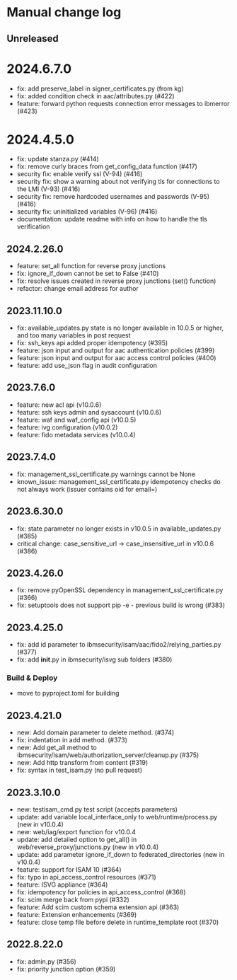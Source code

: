 # Manual change log

## Unreleased

# 2024.6.7.0

- fix: add preserve_label in signer_certificates.py (from kg)
- fix: added condition check in aac/attributes.py (#422)
- feature: forward python requests connection error messages to ibmerror (#423)

# 2024.4.5.0

- fix: update stanza.py (#414)
- fix: remove curly braces from get_config_data function (#417)
- security fix: enable verify ssl (V-94) (#416)
- security fix: show a warning about not verifying tls for connections to the LMI (V-93) (#416)
- security fix: remove hardcoded usernames and passwords (V-95) (#416)
- security fix: uninitialized variables (V-96) (#416)
- documentation: update readme with info on how to handle the tls verification

## 2024.2.26.0

- feature: set_all function for reverse proxy junctions
- fix: ignore_if_down cannot be set to False (#410)
- fix: resolve issues created in reverse proxy junctions (set() function)
- refactor: change email address for author

## 2023.11.10.0

- fix: available_updates.py state is no longer available in 10.0.5 or higher, and too many variables in post request
- fix: ssh_keys api added proper idempotency (#395)
- feature: json input and output for aac authentication policies (#399)
- feature: json input and output for aac access control policies (#400)
- feature: add use_json flag in audit configuration

## 2023.7.6.0

- feature: new acl api (v10.0.6)
- feature: ssh keys admin and sysaccount (v10.0.6)
- feature: waf and waf_config api (v10.0.5)
- feature: ivg configuration (v10.0.2)
- feature: fido metadata services (v10.0.4)

## 2023.7.4.0

- fix: management_ssl_certificate.py warnings cannot be None
- known_issue: management_ssl_certificate.py idempotency checks do not always work (issuer contains oid for email=)

## 2023.6.30.0

- fix: state parameter no longer exists in v10.0.5 in available_updates.py (#385)
- critical change: case_sensitive_url -> case_insensitive_url in v10.0.6 (#386)

## 2023.4.26.0

- fix: remove pyOpenSSL dependency in management_ssl_certificate.py (#366)
- fix: setuptools does not support pip -e - previous build is wrong (#383)

## 2023.4.25.0

- fix: add id parameter to ibmsecurity/isam/aac/fido2/relying_parties.py (#377)
- fix: add __init__.py in ibmsecurity/isvg sub folders (#380)

### Build & Deploy

- move to pyproject.toml for building

## 2023.4.21.0

- new: Add domain parameter to delete method. (#374)
- fix: indentation in add method. (#373)
- new: Add get_all method to ibmsecurity/isam/web/authorization_server/cleanup.py (#375)
- new: Add http transform from content (#319) 
- fix: syntax in test_isam.py (no pull request)

## 2023.3.10.0

- new: testisam_cmd.py test script (accepts parameters)
- update: add variable local_interface_only to web/runtime/process.py (new in v10.0.4)
- new: web/iag/export function for v10.0.4
- update: add detailed option to get_all() in web/reverse_proxy/junctions.py (new in v10.0.4)
- update: add parameter ignore_if_down to federated_directories (new in v10.0.4)
- feature: support for ISAM 10 (#364)
- fix: typo in api_access_control resources (#371)
- feature: ISVG appliance (#364)
- fix: idempotency for policies in api_access_control (#368)
- fix: scim merge back from pypi (#332)
- feature: Add scim custom schema extension api (#363)
- feature: Extension enhancements (#369)
- feature: close temp file before delete in runtime_template root (#370)

## 2022.8.22.0

- fix: admin.py (#356)
- fix: priority junction option (#359)